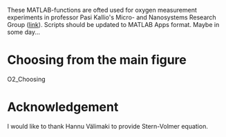 These MATLAB-functions are ofted used for oxygen measurement experiments in professor Pasi Kallio's Micro- and Nanosystems Research Group ([link](https://research.tuni.fi/mst/group/)).
Scripts should be updated to MATLAB Apps format. Maybe in some day...



# Choosing from the main figure
O2_Choosing


# Acknowledgement
I would like to thank Hannu Välimaki to provide Stern-Volmer equation. 